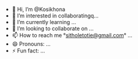 - 👋 Hi, I’m @Kosikhona
- 👀 I’m interested in collaboratingq...
- 🌱 I’m currently learning ...
- 💞️ I’m looking to collaborate on ...
- 📫 How to reach me °sitholetotie@gmail.com° ...
- 😄 Pronouns: ...
- ⚡ Fun fact: ...

<!---
Kosikhona/Kosikhona is a ✨ special ✨ repository because its `README.md` (this file) appears on your GitHub profile.
You can click the Preview link to take a look at your changes.
--->
